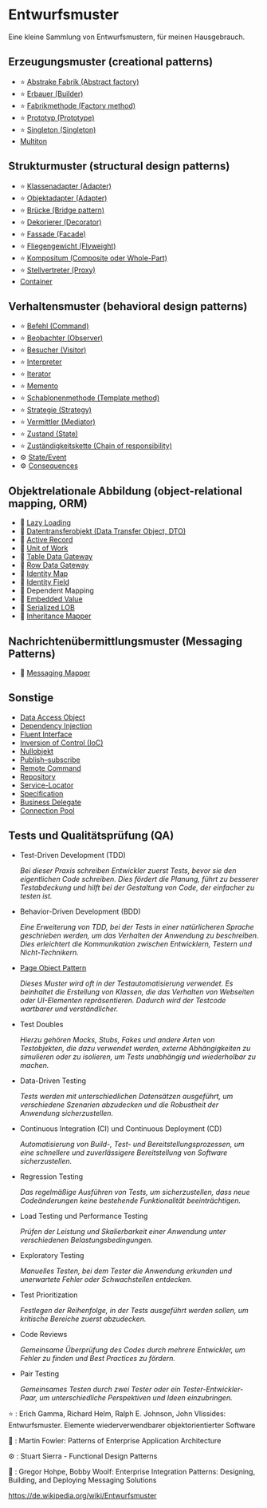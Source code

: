 # Entwurfsmuster
Eine kleine Sammlung von Entwurfsmustern, für meinen Hausgebrauch.

## Erzeugungsmuster (creational patterns)

- ⭐️ [Abstrake Fabrik (Abstract factory)](patterns/src/main/java/io/github/andichrist/creational/abstractFactory)
- ⭐️ [Erbauer (Builder)](patterns/src/main/java/io/github/andichrist/creational/builder)
- ⭐️ [Fabrikmethode (Factory method)](patterns/src/main/java/io/github/andichrist/creational/factory)
- ⭐️ [Prototyp (Prototype)](patterns/src/main/java/io/github/andichrist/creational/prototype)
- ⭐️ [Singleton (Singleton)](patterns/src/main/java/io/github/andichrist/creational/singleton)
- [Multiton](patterns/src/main/java/io/github/andichrist/creational/multiton)

## Strukturmuster (structural design patterns)

- ⭐️ [Klassenadapter (Adapter)](patterns/src/main/java/io/github/andichrist/structural/adapter)
- ⭐️ [Objektadapter (Adapter)](patterns/src/main/java/io/github/andichrist/structural/adapter2)
- ⭐️ [Brücke (Bridge pattern)](patterns/src/main/java/io/github/andichrist/structural/bridge)
- ⭐️ [Dekorierer (Decorator)](patterns/src/main/java/io/github/andichrist/structural/decorator)
- ⭐️ [Fassade (Facade)](patterns/src/main/java/io/github/andichrist/structural/facade)
- ⭐️ [Fliegengewicht (Flyweight)](patterns/src/main/java/io/github/andichrist/structural/flyweight)
- ⭐️ [Kompositum (Composite oder Whole-Part)](patterns/src/main/java/io/github/andichrist/structural/composite)
- ⭐️ [Stellvertreter (Proxy)](patterns/src/main/java/io/github/andichrist/structural/proxy)
- [Container](patterns/src/main/java/io/github/andichrist/structural/container)

## Verhaltensmuster (behavioral design patterns)

- ⭐️ [Befehl (Command)](patterns/src/main/java/io/github/andichrist/behavioral/command)
- ⭐️ [Beobachter (Observer)](patterns/src/main/java/io/github/andichrist/behavioral/observer)
- ⭐️ [Besucher (Visitor)](patterns/src/main/java/io/github/andichrist/behavioral/visitor)
- ⭐️ [Interpreter](patterns/src/main/java/io/github/andichrist/behavioral/interpreter)
- ⭐️ [Iterator](patterns/src/main/java/io/github/andichrist/behavioral/iterator)
- ⭐️ [Memento](patterns/src/main/java/io/github/andichrist/behavioral/memento)
- ⭐️ [Schablonenmethode (Template method)](patterns/src/main/java/io/github/andichrist/behavioral/templateMethod)
- ⭐️ [Strategie (Strategy)](patterns/src/main/java/io/github/andichrist/behavioral/strategy)
- ⭐️ [Vermittler (Mediator)](patterns/src/main/java/io/github/andichrist/behavioral/mediator)
- ⭐️ [Zustand (State)](patterns/src/main/java/io/github/andichrist/behavioral/state)
- ⭐️ [Zuständigkeitskette (Chain of responsibility)](patterns/src/main/java/io/github/andichrist/behavioral/chainOfResponsibility)
- ⚙️ [State/Event](patterns/src/main/java/io/github/andichrist/behavioral/account)
- ⚙️ [Consequences](patterns/src/main/java/io/github/andichrist/behavioral/consequences)

## Objektrelationale Abbildung (object-relational mapping, ORM)

- 🛟 [Lazy Loading](patterns/src/main/java/io/github/andichrist/objectRelationalMapping/lazyLoading)
- 🛟 [Datentransferobjekt (Data Transfer Object, DTO)](patterns/src/main/java/io/github/andichrist/objectRelationalMapping/dataTransferObject)
- 🛟 [Active Record](patterns/src/main/java/io/github/andichrist/objectRelationalMapping/activeRecord)
- 🛟 [Unit of Work](patterns/src/main/java/io/github/andichrist/objectRelationalMapping/unitOfWork)
- 🛟 [Table Data Gateway](patterns/src/main/java/io/github/andichrist/objectRelationalMapping/tableDataGateway)
- 🛟 [Row Data Gateway](patterns/src/main/java/io/github/andichrist/objectRelationalMapping/rowDataGateway)
- 🛟 [Identity Map](patterns/src/main/java/io/github/andichrist/objectRelationalMapping/identityMap)
- 🛟 [Identity Field](patterns/src/main/java/io/github/andichrist/objectRelationalMapping/identityField)
- 🛟 Dependent Mapping
- 🛟 [Embedded Value](patterns/src/main/java/io/github/andichrist/objectRelationalMapping/embeddedValue)
- 🛟 [Serialized LOB](patterns/src/main/java/io/github/andichrist/objectRelationalMapping/serializedLOB)
- 🛟 [Inheritance Mapper](patterns/src/main/java/io/github/andichrist/objectRelationalMapping/inheritanceMapper)

## Nachrichtenübermittlungsmuster (Messaging Patterns)

- 🦠 [Messaging Mapper](patterns/src/main/java/io/github/andichrist/messagingPatterns/messagingMapper)

## Sonstige

- [Data Access Object](patterns/src/main/java/io/github/andichrist/other/dataAccessObject)
- [Dependency Injection](patterns/src/main/java/io/github/andichrist/other/dependencyInjection)
- [Fluent Interface](patterns/src/main/java/io/github/andichrist/other/fluentInterface)
- [Inversion of Control (IoC)](patterns/src/main/java/io/github/andichrist/other/inversionOfControl)
- [Nullobjekt](patterns/src/main/java/io/github/andichrist/other/nullObject)
- [Publish–subscribe](patterns/src/main/java/io/github/andichrist/other/observerObservable)
- [Remote Command](patterns/src/main/java/io/github/andichrist/other/remoteCommand)
- [Repository](patterns/src/main/java/io/github/andichrist/other/repository)
- [Service-Locator](patterns/src/main/java/io/github/andichrist/other/serviceLocator)
- [Specification](patterns/src/main/java/io/github/andichrist/other/specification)
- [Business Delegate](patterns/src/main/java/io/github/andichrist/other/businessDelegate)
- [Connection Pool](patterns/src/main/java/io/github/andichrist/other/connectionPool)

## Tests und Qualitätsprüfung (QA)

- Test-Driven Development (TDD)
  
    _Bei dieser Praxis schreiben Entwickler zuerst Tests, bevor sie den eigentlichen Code schreiben. Dies fördert die Planung, führt zu besserer Testabdeckung und hilft bei der Gestaltung von Code, der einfacher zu testen ist._

- Behavior-Driven Development (BDD)

    _Eine Erweiterung von TDD, bei der Tests in einer natürlicheren Sprache geschrieben werden, um das Verhalten der Anwendung zu beschreiben. Dies erleichtert die Kommunikation zwischen Entwicklern, Testern und Nicht-Technikern._

- [Page Object Pattern](patterns/src/main/java/io/github/andichrist/testing/pageObject)

    _Dieses Muster wird oft in der Testautomatisierung verwendet. Es beinhaltet die Erstellung von Klassen, die das Verhalten von Webseiten oder UI-Elementen repräsentieren. Dadurch wird der Testcode wartbarer und verständlicher._

- Test Doubles

    _Hierzu gehören Mocks, Stubs, Fakes und andere Arten von Testobjekten, die dazu verwendet werden, externe Abhängigkeiten zu simulieren oder zu isolieren, um Tests unabhängig und wiederholbar zu machen._

- Data-Driven Testing

    _Tests werden mit unterschiedlichen Datensätzen ausgeführt, um verschiedene Szenarien abzudecken und die Robustheit der Anwendung sicherzustellen._

- Continuous Integration (CI) und Continuous Deployment (CD)

    _Automatisierung von Build-, Test- und Bereitstellungsprozessen, um eine schnellere und zuverlässigere Bereitstellung von Software sicherzustellen._

- Regression Testing

    _Das regelmäßige Ausführen von Tests, um sicherzustellen, dass neue Codeänderungen keine bestehende Funktionalität beeinträchtigen._

- Load Testing und Performance Testing

    _Prüfen der Leistung und Skalierbarkeit einer Anwendung unter verschiedenen Belastungsbedingungen._

- Exploratory Testing

    _Manuelles Testen, bei dem Tester die Anwendung erkunden und unerwartete Fehler oder Schwachstellen entdecken._

- Test Prioritization

    _Festlegen der Reihenfolge, in der Tests ausgeführt werden sollen, um kritische Bereiche zuerst abzudecken._

- Code Reviews

    _Gemeinsame Überprüfung des Codes durch mehrere Entwickler, um Fehler zu finden und Best Practices zu fördern._

- Pair Testing

    _Gemeinsames Testen durch zwei Tester oder ein Tester-Entwickler-Paar, um unterschiedliche Perspektiven und Ideen einzubringen._


⭐️ : Erich Gamma, Richard Helm, Ralph E. Johnson, John Vlissides: Entwurfsmuster. Elemente wiederverwendbarer objektorientierter Software

🛟 : Martin Fowler: Patterns of Enterprise Application Architecture

⚙️ : Stuart Sierra - Functional Design Patterns

🦠 : Gregor Hohpe, Bobby Woolf: Enterprise Integration Patterns: Designing, Building, and Deploying Messaging Solutions

https://de.wikipedia.org/wiki/Entwurfsmuster